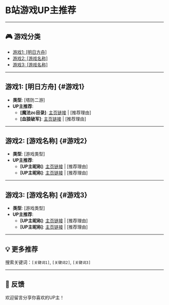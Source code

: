 # B站游戏UP主推荐

---

## 🎮 游戏分类

- [游戏1: [明日方舟]](#游戏1)
- [游戏2: [游戏名称]](#游戏2)
- [游戏3: [游戏名称]](#游戏3)

---

## 游戏1: [明日方舟] {#游戏1}

- **类型**: [塔防二游]
- **UP主推荐**:
  - **[魔法zc目录]**: [主页链接]([#](https://space.bilibili.com/13164144)) | [推荐理由]
  - **[血狼破军]**: [主页链接](#) | [推荐理由]

---

## 游戏2: [游戏名称] {#游戏2}

- **类型**: [游戏类型]
- **UP主推荐**:
  - **[UP主昵称]**: [主页链接](#) | [推荐理由]
  - **[UP主昵称]**: [主页链接](#) | [推荐理由]

---

## 游戏3: [游戏名称] {#游戏3}

- **类型**: [游戏类型]
- **UP主推荐**:
  - **[UP主昵称]**: [主页链接](#) | [推荐理由]
  - **[UP主昵称]**: [主页链接](#) | [推荐理由]

---

## 💡 更多推荐

搜索关键词：`[关键词1]`, `[关键词2]`, `[关键词3]`

---

## 📢 反馈

欢迎留言分享你喜欢的UP主！
